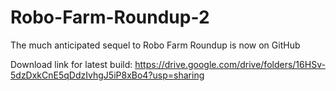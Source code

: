 # Robo-Farm-Roundup-2
The much anticipated sequel to Robo Farm Roundup is now on GitHub

Download link for latest build:
https://drive.google.com/drive/folders/16HSv-5dzDxkCnE5qDdzIvhgJ5iP8xBo4?usp=sharing
